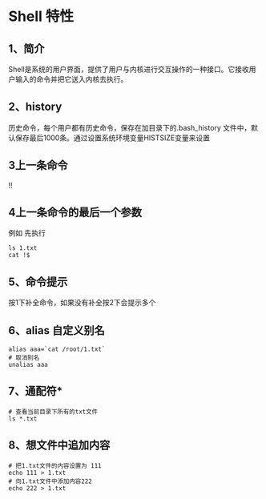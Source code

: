 #  Shell 特性

## 1、简介
Shell是系统的用户界面，提供了用户与内核进行交互操作的一种接口。它接收用户输入的命令并把它送入内核去执行。

## 2、history
 历史命令，每个用户都有历史命令，保存在加目录下的.bash_history 文件中，默认保存最后1000条。通过设置系统环境变量HISTSIZE变量来设置

## 3上一条命令
!!

## 4上一条命令的最后一个参数
例如 先执行 
```
ls 1.txt
cat !$
```

## 5、命令提示
按1下补全命令，如果没有补全按2下会提示多个

## 6、alias 自定义别名
```
alias aaa=`cat /root/1.txt`
# 取消别名
unalias aaa
```

## 7、通配符*
```
# 查看当前目录下所有的txt文件
ls *.txt 
```

## 8、想文件中追加内容
```
# 把1.txt文件的内容设置为 111
echo 111 > 1.txt 
# 向1.txt文件中添加内容222
echo 222 > 1.txt 
```
